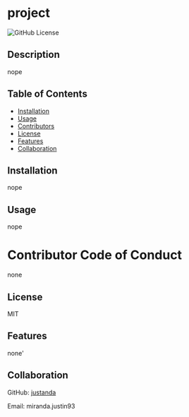 
  # project
![GitHub License](https://img.shields.io/badge/license-MIT)
## Description

nope

## Table of Contents 

- [Installation](#installation)
- [Usage](#usage)
- [Contributors](#contributors)
- [License](#license)
- [Features](#features)
- [Collaboration](#collaboration)

## Installation

nope

## Usage

nope

# Contributor Code of Conduct

none

## License

MIT

## Features

none'

## Collaboration


GitHub: [justanda](https://github.com/justanda)  

Email: miranda.justin93
  


  